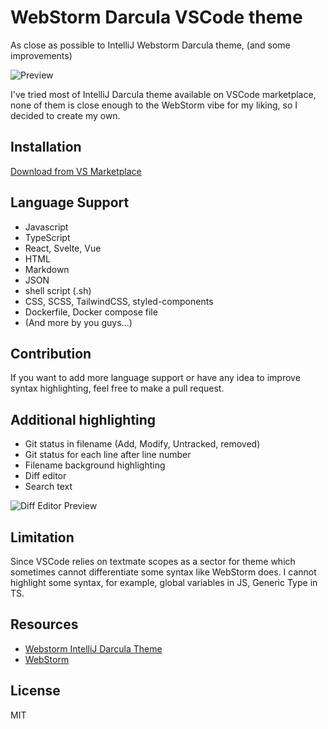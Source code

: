 # WebStorm Darcula VSCode theme
As close as possible to IntelliJ Webstorm Darcula theme, (and some improvements)

![Preview](https://raw.githubusercontent.com/imekachi/webstorm-darcula/master/images/preview.png)

I've tried most of IntelliJ Darcula theme available on VSCode marketplace, none of them is close enough to the WebStorm vibe for my liking, so I decided to create my own.

## Installation
[Download from VS Marketplace](https://marketplace.visualstudio.com/items?itemName=imekachi.webstorm-darcula)

## Language Support
- Javascript
- TypeScript
- React, Svelte, Vue
- HTML
- Markdown
- JSON
- shell script (.sh)
- CSS, SCSS, TailwindCSS, styled-components
- Dockerfile, Docker compose file
- (And more by you guys...)

## Contribution
If you want to add more language support or have any idea to improve syntax highlighting, feel free to make a pull request.

## Additional highlighting
- Git status in filename (Add, Modify, Untracked, removed)
- Git status for each line after line number
- Filename background highlighting
- Diff editor
- Search text

![Diff Editor Preview](https://raw.githubusercontent.com/imekachi/webstorm-darcula/master/images/preview-diff.png)

## Limitation
Since VSCode relies on textmate scopes as a sector for theme which sometimes cannot differentiate some syntax like WebStorm does. I cannot highlight some syntax, for example, global variables in JS, Generic Type in TS.

## Resources
- [Webstorm IntelliJ Darcula Theme](https://marketplace.visualstudio.com/items?itemName=xr0master.webstorm-intellij-darcula-theme)
- [WebStorm](https://www.jetbrains.com/webstorm/)

## License
MIT

